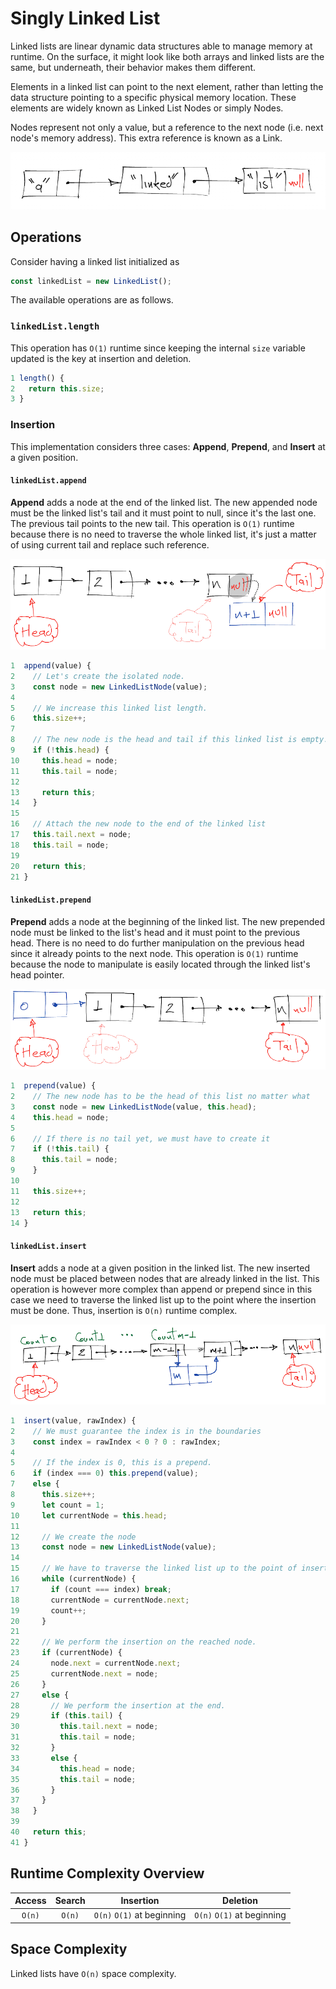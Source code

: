 # Singly Linked List
Linked lists are linear dynamic data structures able to manage memory at runtime. On the surface, it might look like both arrays and linked lists are the same, but underneath, their behavior makes them different.

Elements in a linked list can point to the next element, rather than letting the data structure pointing to a specific physical memory location. These elements are widely known as Linked List Nodes or simply Nodes.

Nodes represent not only a value, but a reference to the next node (i.e. next node's memory address). This extra reference is known as a Link.

![Linked List](assets/linked-list.png)

## Operations
Consider having a linked list initialized as
```js
const linkedList = new LinkedList();
```

The available operations are as follows.

### `linkedList.length`
This operation has `O(1)` runtime since keeping the internal `size` variable updated is the key at insertion and deletion.

```js
1 length() {
2   return this.size;
3 }
```

### Insertion
This implementation considers three cases: **Append**, **Prepend**, and **Insert** at a given position.

#### `linkedList.append`
**Append** adds a node at the end of the linked list. The new appended node must be the linked list's tail and it must point to null, since it's the last one. The previous tail points to the new tail. This operation is `O(1)` runtime because there is no need to traverse the whole linked list, it's just a matter of using current tail and replace such reference.

![Append Linked List](assets/append.png)

```js
1  append(value) {
2    // Let's create the isolated node.
3    const node = new LinkedListNode(value);
4
5    // We increase this linked list length.
6    this.size++;
7
8    // The new node is the head and tail if this linked list is empty.
9    if (!this.head) {
10     this.head = node;
11     this.tail = node;
12
13     return this;
14   }
15
16   // Attach the new node to the end of the linked list
17   this.tail.next = node;
18   this.tail = node;
19
20   return this;
21 }
```

#### `linkedList.prepend`
**Prepend** adds a node at the beginning of the linked list. The new prepended node must be linked to the list's head and it must point to the previous head. There is no need to do further manipulation on the previous head since it already points to the next node. This operation is `O(1)` runtime because the node to manipulate is easily located through the linked list's head pointer.

![Prepend Linked List](assets/prepend.png)

```js
1  prepend(value) {
2    // The new node has to be the head of this list no matter what
3    const node = new LinkedListNode(value, this.head);
4    this.head = node;
5
6    // If there is no tail yet, we must have to create it
7    if (!this.tail) {
8      this.tail = node;
9    }
10
11   this.size++;
12
13   return this;
14 }
```

#### `linkedList.insert`
**Insert** adds a node at a given position in the linked list. The new inserted node must be placed between nodes that are already linked in the list. This operation is however more complex than append or prepend since in this case we need to traverse the linked list up to the point where the insertion must be done. Thus, insertion is `O(n)` runtime complex.

![Insert Linked List](assets/insert.png)

```js
1  insert(value, rawIndex) {
2    // We must guarantee the index is in the boundaries
3    const index = rawIndex < 0 ? 0 : rawIndex;
4  
5    // If the index is 0, this is a prepend.
6    if (index === 0) this.prepend(value);
7    else {
8      this.size++;
9      let count = 1;
10     let currentNode = this.head;
11 
12     // We create the node
13     const node = new LinkedListNode(value);
14 
15     // We have to traverse the linked list up to the point of insertion
16     while (currentNode) {
17       if (count === index) break;
18       currentNode = currentNode.next;
19       count++;
20     }
21 
22     // We perform the insertion on the reached node.
23     if (currentNode) {
24       node.next = currentNode.next;
25       currentNode.next = node;
26     }
27     else {
28       // We perform the insertion at the end.
29       if (this.tail) {
30         this.tail.next = node;
31         this.tail = node;
32       }
33       else {
34         this.head = node;
35         this.tail = node;
36       }
37     }
38   }
39 
40   return this;
41 }
```

## Runtime Complexity Overview
| Access | Search | Insertion                  | Deletion                   |
|:------:|:------:|:--------------------------:|:--------------------------:|
| `O(n)` | `O(n)` | `O(n)` `O(1)` at beginning | `O(n)` `O(1)` at beginning |`

## Space Complexity
Linked lists have `O(n)` space complexity.